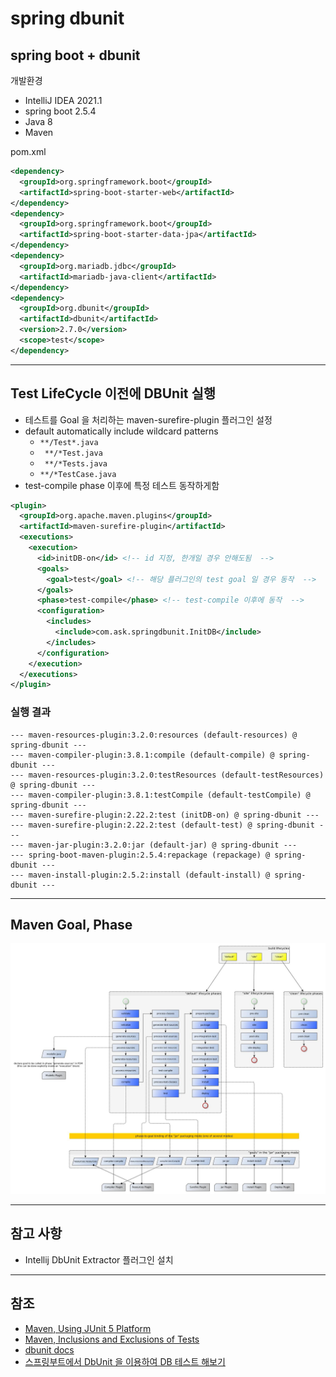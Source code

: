 # spring dbunit

## spring boot + dbunit
개발환경
- IntelliJ IDEA 2021.1
- spring boot 2.5.4
- Java 8
- Maven

pom.xml
```xml
<dependency>
  <groupId>org.springframework.boot</groupId>
  <artifactId>spring-boot-starter-web</artifactId>
</dependency>
<dependency>
  <groupId>org.springframework.boot</groupId>
  <artifactId>spring-boot-starter-data-jpa</artifactId>
</dependency>
<dependency>
  <groupId>org.mariadb.jdbc</groupId>
  <artifactId>mariadb-java-client</artifactId>
</dependency>
<dependency>
  <groupId>org.dbunit</groupId>
  <artifactId>dbunit</artifactId>
  <version>2.7.0</version>
  <scope>test</scope>
</dependency>
```

***
## Test LifeCycle 이전에 DBUnit 실행
- 테스트를 Goal 을 처리하는 maven-surefire-plugin 플러그인 설정
- default automatically include wildcard patterns
  - `**/Test*.java`
  - ` **/*Test.java`
  - ` **/*Tests.java`
  - `**/*TestCase.java`
- test-compile phase 이후에 특정 테스트 동작하게함

```xml
<plugin>
  <groupId>org.apache.maven.plugins</groupId>
  <artifactId>maven-surefire-plugin</artifactId>
  <executions>
    <execution>
      <id>initDB-on</id> <!-- id 지정, 한개일 경우 안해도됨  -->
      <goals>
        <goal>test</goal> <!-- 해당 플러그인의 test goal 일 경우 동작  -->
      </goals>
      <phase>test-compile</phase> <!-- test-compile 이후에 동작  -->
      <configuration>
        <includes>
          <include>com.ask.springdbunit.InitDB</include>
        </includes>
      </configuration>
    </execution>
  </executions>
</plugin>
```

### 실행 결과
```text
--- maven-resources-plugin:3.2.0:resources (default-resources) @ spring-dbunit ---
--- maven-compiler-plugin:3.8.1:compile (default-compile) @ spring-dbunit ---
--- maven-resources-plugin:3.2.0:testResources (default-testResources) @ spring-dbunit ---
--- maven-compiler-plugin:3.8.1:testCompile (default-testCompile) @ spring-dbunit ---
--- maven-surefire-plugin:2.22.2:test (initDB-on) @ spring-dbunit ---
--- maven-surefire-plugin:2.22.2:test (default-test) @ spring-dbunit ---
--- maven-jar-plugin:3.2.0:jar (default-jar) @ spring-dbunit ---
--- spring-boot-maven-plugin:2.5.4:repackage (repackage) @ spring-dbunit ---
--- maven-install-plugin:2.5.2:install (default-install) @ spring-dbunit ---
```
***
## Maven Goal, Phase
![01.images](./images/01.jpeg)

***
## 참고 사항
- Intellij DbUnit Extractor 플러그인 설치

***
## 참조
- [Maven, Using JUnit 5 Platform](https://maven.apache.org/surefire/maven-surefire-plugin/examples/junit-platform.html)
- [Maven, Inclusions and Exclusions of Tests](https://maven.apache.org/surefire/maven-surefire-plugin/examples/inclusion-exclusion.html)
- [dbunit docs](http://dbunit.sourceforge.net/components.html)
- [스프링부트에서 DbUnit 을 이용하여 DB 테스트 해보기](https://techblog.woowahan.com/2650)
